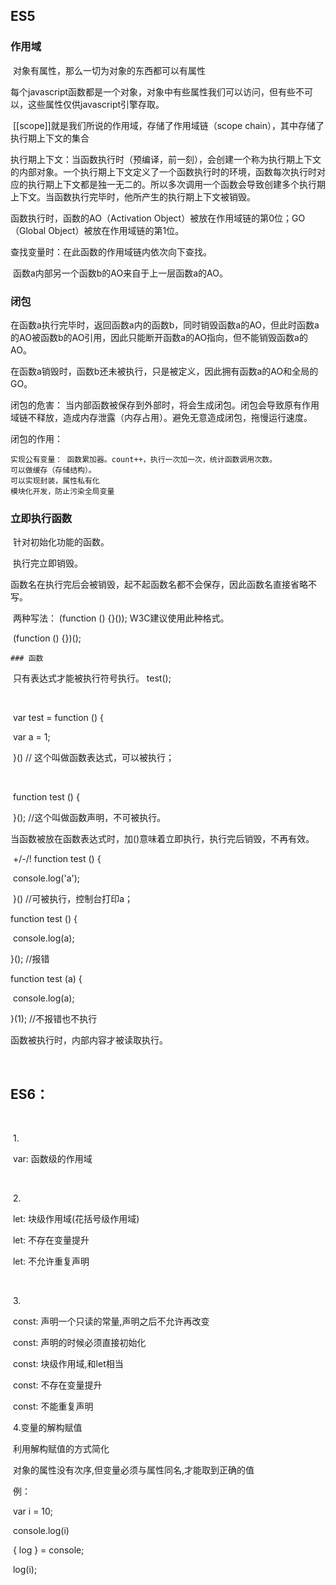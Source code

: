 ## ES5

### 作用域

​	对象有属性，那么一切为对象的东西都可以有属性

​	每个javascript函数都是一个对象，对象中有些属性我们可以访问，但有些不可以，这些属性仅供javascript引擎存取。

​	[[scope]]就是我们所说的作用域，存储了作用域链（scope chain），其中存储了执行期上下文的集合

​		执行期上下文：当函数执行时（预编译，前一刻），会创建一个称为执行期上下文的内部对象。一个执行期上下文定义了一个函数执行时的环境，函数每次执行时对应的执行期上下文都是独一无二的。所以多次调用一个函数会导致创建多个执行期上下文。当函数执行完毕时，他所产生的执行期上下文被销毁。

函数执行时，函数的AO（Activation Object）被放在作用域链的第0位；GO（Global Object）被放在作用域链的第1位。

查找变量时：在此函数的作用域链内依次向下查找。

​	函数a内部另一个函数b的AO来自于上一层函数a的AO。



### 闭包

​	在函数a执行完毕时，返回函数a内的函数b，同时销毁函数a的AO，但此时函数a的AO被函数b的AO引用，因此只能断开函数a的AO指向，但不能销毁函数a的AO。

​	在函数a销毁时，函数b还未被执行，只是被定义，因此拥有函数a的AO和全局的GO。

闭包的危害： 当内部函数被保存到外部时，将会生成闭包。闭包会导致原有作用域链不释放，造成内存泄露（内存占用）。避免无意造成闭包，拖慢运行速度。

闭包的作用： 

	实现公有变量： 函数累加器。count++，执行一次加一次，统计函数调用次数。
	可以做缓存（存储结构）。 
	可以实现封装，属性私有化
	模块化开发，防止污染全局变量



### 立即执行函数

​	针对初始化功能的函数。

​	执行完立即销毁。

​	函数名在执行完后会被销毁，起不起函数名都不会保存，因此函数名直接省略不写。

​	两种写法： (function () {}());	W3C建议使用此种格式。

​						(function () {})();



	### 函数

​	只有表达式才能被执行符号执行。 test();

​	

​																var test = function () {

​																	var a = 1;	

​																}() // 这个叫做函数表达式，可以被执行；

​	

​																function test () {

​																	}(); //这个叫做函数声明，不可被执行。

​	当函数被放在函数表达式时，加()意味着立即执行，执行完后销毁，不再有效。



​	+/-/! function test () {

​		console.log('a');

​	}() //可被执行，控制台打印a；



function test () {

​	console.log(a);

}(); //报错



function test (a) {

​	console.log(a);

}(1);  //不报错也不执行



函数被执行时，内部内容才被读取执行。

​	

## ES6：

​	

​	1.

​	var: 函数级的作用域

​	

​	2.

​    let: 块级作用域(花括号级作用域)

​    let: 不存在变量提升

​    let: 不允许重复声明

​	

​	3.

​    const: 声明一个只读的常量,声明之后不允许再改变

​    const: 声明的时候必须直接初始化

​    const: 块级作用域,和let相当

​	const: 不存在变量提升

​	const: 不能重复声明



​	4.变量的解构赋值

​	利用解构赋值的方式简化

​    对象的属性没有次序,但变量必须与属性同名,才能取到正确的值

​	例： 

​		var i = 10;

​		console.log(i)

​		{ log } = console;

​		log(i);
